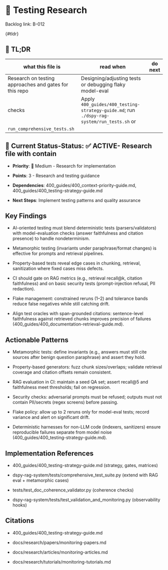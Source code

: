 
<!-- ANCHOR_KEY: testing-research -->
<!-- ANCHOR_PRIORITY: 10 -->
<!-- ROLE_PINS: ["researcher", "coder"] -->

# 🧪 Testing Research

Backlog link: B-012

<!-- ANCHOR: tldr -->
{#tldr}

## 🔎 TL;DR

| what this file is | read when | do next |
|---|---|---|
| Research on testing approaches and gates for this repo | Designing/adjusting tests or debugging flaky model-eval
checks | Apply `400_guides/400_testing-strategy-guide.md`; run `./dspy-rag-system/run_tests.sh` or
`run_comprehensive_tests.sh` |

## 🎯 **Current Status**-**Status**: ✅ **ACTIVE**- Research file with contain

- **Priority**: 🔧 Medium - Research for implementation

- **Points**: 3 - Research and testing guidance

- **Dependencies**: 400_guides/400_context-priority-guide.md, 400_guides/400_testing-strategy-guide.md

- **Next Steps**: Implement testing patterns and quality assurance

<!-- ANCHOR: key-findings -->

## Key Findings

- AI-oriented testing must blend deterministic tests (parsers/validators) with model-evaluation checks (answer
faithfulness and citation presence) to handle nondeterminism.

- Metamorphic testing (invariants under paraphrase/format changes) is effective for prompts and retrieval pipelines.

- Property-based tests reveal edge cases in chunking, retrieval, sanitization where fixed cases miss defects.

- CI should gate on RAG metrics (e.g., retrieval recall@k, citation faithfulness) and on basic security tests
(prompt-injection refusal, PII redaction).

- Flake management: constrained reruns (1–2) and tolerance bands reduce false negatives while still catching drift.
- Align test oracles with span-grounded citations: sentence-level faithfulness against retrieved chunks improves
precision of failures (400_guides/400_documentation-retrieval-guide.md).

<!-- ANCHOR: actionable-patterns -->

## Actionable Patterns

- Metamorphic tests: define invariants (e.g., answers must still cite sources after benign question paraphrase) and
assert they hold.

- Property-based generators: fuzz chunk sizes/overlaps; validate retrieval coverage and citation offsets remain
consistent.

- RAG evaluation in CI: maintain a seed QA set; assert recall@5 and faithfulness meet thresholds; fail on regression.

- Security checks: adversarial prompts must be refused; outputs must not contain PII/secrets (regex screens) before
passing.

- Flake policy: allow up to 2 reruns only for model-eval tests; record variance and alert on significant drift.
- Deterministic harnesses for non-LLM code (indexers, sanitizers) ensure reproducible failures separate from model noise
(400_guides/400_testing-strategy-guide.md).

<!-- ANCHOR: implementation-refs -->

## Implementation References

- 400_guides/400_testing-strategy-guide.md (strategy, gates, matrices)

- dspy-rag-system/tests/comprehensive_test_suite.py (extend with RAG eval + metamorphic cases)

- tests/test_doc_coherence_validator.py (coherence checks)

- dspy-rag-system/tests/test_validation_and_monitoring.py (observability hooks)

<!-- ANCHOR: citations -->

## Citations

- 400_guides/400_testing-strategy-guide.md

- docs/research/papers/monitoring-papers.md

- docs/research/articles/monitoring-articles.md

- docs/research/tutorials/monitoring-tutorials.md
